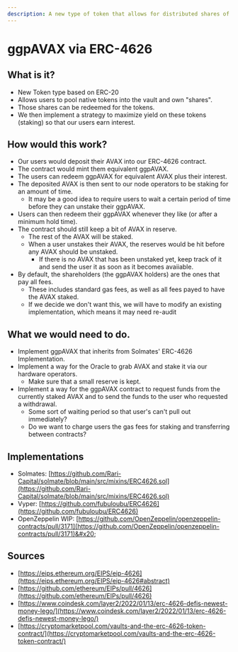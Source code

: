 ```yaml
---
description: A new type of token that allows for distributed shares of a token vault.
---
```


# ggpAVAX via ERC-4626

## What is it?

* New Token type based on ERC-20
* Allows users to pool native tokens into the vault and own "shares".
* Those shares can be redeemed for the tokens.
* We then implement a strategy to maximize yield on these tokens (staking) so that our users earn interest.

## How would this work?

* Our users would deposit their AVAX into our ERC-4626 contract.
* The contract would mint them equivalent ggpAVAX.
* The users can redeem ggpAVAX for equivalent AVAX plus their interest.
* The deposited AVAX is then sent to our node operators to be staking for an amount of time.
  * It may be a good idea to require users to wait a certain period of time before they can unstake their ggpAVAX.
* Users can then redeem their ggpAVAX whenever they like (or after a minimum hold time).
* The contract should still keep a bit of AVAX in reserve.
  * The rest of the AVAX will be staked.
  * When a user unstakes their AVAX, the reserves would be hit before any AVAX should be unstaked.
    * If there is no AVAX that has been unstaked yet, keep track of it and send the user it as soon as it becomes avaiiable.
* By default, the shareholders (the ggpAVAX holders) are the ones that pay all fees.
  * These includes standard gas fees, as well as all fees payed to have the AVAX staked.&#x20;
  * If we decide we don't want this, we will have to modify an existing implementation, which means it may need re-audit

## What we would need to do.

* Implement ggpAVAX that inherits from Solmates' ERC-4626 Implementation.
* Implement a way for the Oracle to grab AVAX and stake it via our hardware operators.
  * Make sure that a small reserve is kept.
* Implement a way for the ggpAVAX contract to request funds from the currently staked AVAX and to send the funds to the user who requested a withdrawal.
  * Some sort of waiting period so that user's can't pull out immediately?
  * Do we want to charge users the gas fees for staking and transferring between contracts?

## Implementations

* Solmates: [https://github.com/Rari-Capital/solmate/blob/main/src/mixins/ERC4626.sol](https://github.com/Rari-Capital/solmate/blob/main/src/mixins/ERC4626.sol)
* Vyper: [https://github.com/fubuloubu/ERC4626](https://github.com/fubuloubu/ERC4626)
* OpenZeppelin WIP: [https://github.com/OpenZeppelin/openzeppelin-contracts/pull/3171](https://github.com/OpenZeppelin/openzeppelin-contracts/pull/3171)&#x20;

## Sources

* [https://eips.ethereum.org/EIPS/eip-4626](https://eips.ethereum.org/EIPS/eip-4626#abstract)
* [https://github.com/ethereum/EIPs/pull/4626](https://github.com/ethereum/EIPs/pull/4626)
* [https://www.coindesk.com/layer2/2022/01/13/erc-4626-defis-newest-money-lego/](https://www.coindesk.com/layer2/2022/01/13/erc-4626-defis-newest-money-lego/)
* [https://cryptomarketpool.com/vaults-and-the-erc-4626-token-contract/](https://cryptomarketpool.com/vaults-and-the-erc-4626-token-contract/)
